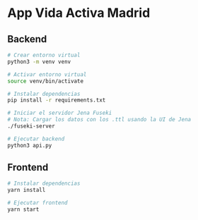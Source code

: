 # App Vida Activa Madrid

## Backend

```bash
# Crear entorno virtual
python3 -m venv venv

# Activar entorno virtual
source venv/bin/activate

# Instalar dependencias
pip install -r requirements.txt

# Iniciar el servidor Jena Fuseki
# Nota: Cargar los datos con los .ttl usando la UI de Jena
./fuseki-server

# Ejecutar backend
python3 api.py
```

## Frontend

```bash
# Instalar dependencias
yarn install

# Ejecutar frontend
yarn start
```
